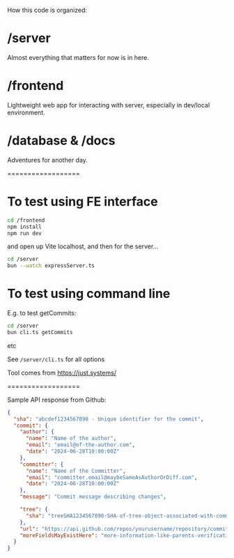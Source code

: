 How this code is organized:

# /server

Almost everything that matters for now is in here.

# /frontend

Lightweight web app for interacting with server, especially in dev/local environment.

# /database & /docs

Adventures for another day.

==================

# To test using FE interface

```sh
cd /frontend
npm install
npm run dev
```

and open up Vite localhost, and then for the server...

```sh
cd /server
bun --watch expressServer.ts
```

# To test using command line

E.g. to test getCommits:

```sh
cd /server
bun cli.ts getCommits
```

etc

See `/server/cli.ts` for all options

Tool comes from https://just.systems/

==================

Sample API response from Github:

```json
{
  "sha": "abcdef1234567890 - Unique identifier for the commit",
  "commit": {
    "author": {
      "name": "Name of the author",
      "email": "email@of-the-author.com",
      "date": "2024-06-28T10:00:00Z"
    },
    "committer": {
      "name": "Name of the Committer",
      "email": "committer.email@maybeSameAsAuthorOrDiff.com",
      "date": "2024-06-28T10:00:00Z"
    },
    "message": "Commit message describing changes",

    "tree": {
      "sha": "treeSHA1234567890-SHA-of-tree-object-associated-with-commit"
    },
    "url": "https://api.github.com/repos/yourusername/repository/commits/abcdef1234567890/url-to-view-commit-on-github",
    "moreFieldsMayExistHere": "more-information-like-parents-verification-details-etc"
  }
}
```
